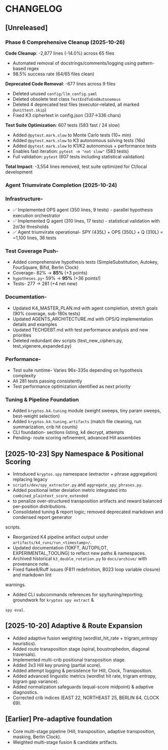 # CHANGELOG

## [Unreleased]

### Phase 6 Comprehensive Cleanup (2025-10-26)

**Code Cleanup**: -2,877 lines (-14.0%) across 65 files

- Automated removal of docstrings/comments/logging using pattern-based regex
- 98.5% success rate (64/65 files clean)

**Deprecated Code Removal**: -677 lines across 9 files

- Deleted unused `config/llm_config.yaml`
- Deleted obsolete test class `TestEndToEndAutonomous`
- Deleted 4 deprecated test files (executor-related, all marked `@unittest.skip`)
- Fixed K3 ciphertext in config.json (337→336 chars)

**Test Suite Optimization**: 607 tests (583 fast / 24 slow)

- Added `@pytest.mark.slow` to Monte Carlo tests (10+ min)
- Added `@pytest.mark.slow` to K3 autonomous solving tests (16s)
- Added `@pytest.mark.slow` to K1/K2 autonomous + performance tests
- Enables fast iteration: `pytest -m "not slow"` (583 tests)
- Full validation: `pytest` (607 tests including statistical validation)

**Total Impact**: -3,554 lines removed, test suite optimized for CI/local development

### Agent Triumvirate Completion (2025-10-24)

### Infrastructure-

- ✅ Implemented OPS agent (350 lines, 9 tests) - parallel hypothesis execution orchestrator
- ✅ Implemented Q agent (310 lines, 17 tests) - statistical validation with 2σ/3σ thresholds
- ✅ Agent triumvirate operational- SPY (435L) + OPS (350L) + Q (310L) = ~1,100 lines, 36 tests

### Test Coverage Push-

- Added comprehensive hypothesis tests (SimpleSubstitution, Autokey, FourSquare, Bifid, Berlin Clock)
- Coverage- 82% → **85%** (+3 points)
- `hypotheses.py`- 59% → **95%** (+36 points!)
- Tests- 277 → 281 (+4 net new)

### Documentation-

- Updated K4_MASTER_PLAN.md with agent completion, stretch goals (90% coverage, sub-180s tests)
- Updated AGENTS_ARCHITECTURE.md with OPS/Q implementation details and examples
- Updated TECHDEBT.md with test performance analysis and new priorities
- Deleted redundant dev scripts (test_new_ciphers.py, test_vigenere_expanded.py)

### Performance-

- Test suite runtime- Varies 96s-335s depending on hypothesis complexity
- All 281 tests passing consistently
- Test performance optimization identified as next priority

### Tuning & Pipeline Foundation

- Added `kryptos.k4.tuning` module (weight sweeps, tiny param sweeps, best-weight selection)
- Added `kryptos.k4.tuning.artifacts` (match file cleaning, run summarization, crib hit counts)
- CLI foundation- sections listing, k4 decrypt, attempts
- Pending- route scoring refinement, advanced Hill assemblies

## [2025-10-23] Spy Namespace & Positional Scoring

- Introduced `kryptos.spy` namespace (extractor + phrase aggregation) replacing legacy
- `scripts/dev/spy_extractor.py` and `aggregate_spy_phrases.py`.
- Added positional letter deviation metric integrated into `combined_plaintext_score_extended`
- to penalize over-structured transposition artifacts and reward balanced per-position distributions.
- Consolidated tuning & report logic; removed deprecated markdown and condensed report generator

scripts.

- Reorganized K4 pipeline artifact output under `artifacts/k4_runs/run_<timestamp>/`.
- Updated documentation (10KFT, AUTOPILOT, EXPERIMENTAL_TOOLING) to reflect new paths & namespaces.
- Archived historical `k3_double_rotation.py` to `docs/archive/` with provenance note.
- Fixed flake8/Ruff issues (F811 redefinition, B023 loop variable closure) and markdown lint

warnings.

- Added CLI subcommands references for spy/tuning/reporting; groundwork for `kryptos spy extract` &

`spy eval`.

## [2025-10-20] Adaptive & Route Expansion

- Added adaptive fusion weighting (wordlist_hit_rate + trigram_entropy heuristics).
- Added route transposition stage (spiral, boustrophedon, diagonal traversals).
- Implemented multi-crib positional transposition stage.
- Added 3x3 Hill key pruning (partial score).
- Added attempt logging & persistence for Hill, Clock, Transposition.
- Added advanced linguistic metrics (wordlist hit rate, trigram entropy, bigram gap variance).
- Added normalization safeguards (equal-score midpoint) & adaptive diagnostics.
- Corrected crib indices (EAST 22, NORTHEAST 25, BERLIN 64, CLOCK 69).

## [Earlier] Pre-adaptive foundation

- Core multi-stage pipeline (Hill, transposition, adaptive transposition, masking, Berlin Clock).
- Weighted multi-stage fusion & candidate artifacts.
